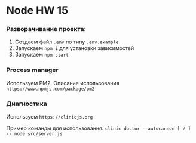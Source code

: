 # Node HW 15

### Разворачивание проекта:

1) Создаем файл `.env` по типу `.env.example`
2) Запускаем `npm i` для установки зависимостей
4) Запускаем `npm start`



### Process manager
Используем PM2. Описание использования `https://www.npmjs.com/package/pm2`

### Диагностика
Используем `https://clinicjs.org`

Пример команды для использования:
`clinic doctor --autocannon [ / ] -- node src/server.js`
